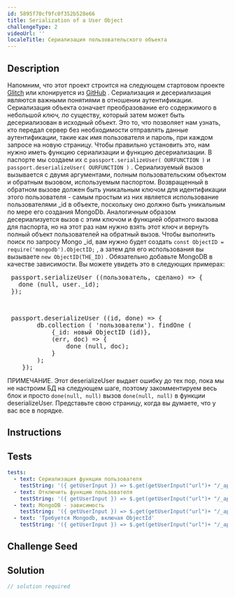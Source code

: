 ```yaml
---
id: 5895f70cf9fc0f352b528e66
title: Serialization of a User Object
challengeType: 2
videoUrl: ''
localeTitle: Сериализация пользовательского объекта
---
```


## Description
<section id="description"> Напомним, что этот проект строится на следующем стартовом проекте <a href="https://glitch.com/#!/import/github/freeCodeCamp/boilerplate-advancednode/">Glitch</a> или клонируется из <a href="https://github.com/freeCodeCamp/boilerplate-advancednode/">GitHub</a> . Сериализация и десериализация являются важными понятиями в отношении аутентификации. Сериализация объекта означает преобразование его содержимого в небольшой <em>ключ, по</em> существу, который затем может быть десериализован в исходный объект. Это то, что позволяет нам узнать, кто передал сервер без необходимости отправлять данные аутентификации, такие как имя пользователя и пароль, при каждом запросе на новую страницу. Чтобы правильно установить это, нам нужно иметь функцию сериализации и функцию десериализации. В паспорте мы создаем их с <code>passport.serializeUser( OURFUNCTION )</code> и <code>passport.deserializeUser( OURFUNCTION )</code> . Сериализуемый вызов вызывается с двумя аргументами, полным пользовательским объектом и обратным вызовом, используемым паспортом. Возвращенный в обратном вызове должен быть уникальным ключом для идентификации этого пользователя - самым простым из них является использование пользователями _id в объекте, поскольку оно должно быть уникальным по мере его создания MongoDb. Аналогичным образом десериализуется вызов с этим ключом и функцией обратного вызова для паспорта, но на этот раз нам нужно взять этот ключ и вернуть полный объект пользователей на обратный вызов. Чтобы выполнить поиск по запросу Mongo _id, вам нужно будет создать <code>const ObjectID = require(&#39;mongodb&#39;).ObjectID;</code> , а затем для его использования вы вызываете <code>new ObjectID(THE_ID)</code> . Обязательно добавьте MongoDB в качестве зависимости. Вы можете увидеть это в следующих примерах: <pre> passport.serializeUser ((пользователь, сделано) =&gt; {
   done (null, user._id);
 }); </pre><br><pre> passport.deserializeUser ((id, done) =&gt; {
        db.collection ( &#39;пользователи&#39;). findOne (
            {_id: новый ObjectID (id)},
            (err, doc) =&gt; {
                done (null, doc);
            }
        );
    }); </pre> ПРИМЕЧАНИЕ. Этот deserializeUser выдает ошибку до тех пор, пока мы не настроим БД на следующем шаге, поэтому закомментируем весь блок и просто <code>done(null, null)</code> вызов <code>done(null, null)</code> в функции deserializeUser. Представьте свою страницу, когда вы думаете, что у вас все в порядке. </section>

## Instructions
<section id="instructions">
</section>

## Tests
<section id='tests'>

```yml
tests:
  - text: Сериализация функции пользователя
    testString: '({ getUserInput }) => $.get(getUserInput("url")+ "/_api/server.js") .then(data => { assert.match(data, /passport.serializeUser/gi, "You should have created your passport.serializeUser function"); assert.match(data, /null, user._id/gi, "There should be a callback in your serializeUser with (null, user._id)"); }, xhr => { throw new Error(xhr.statusText); })'
  - text: Отключить функцию пользователя
    testString: '({ getUserInput }) => $.get(getUserInput("url")+ "/_api/server.js") .then(data => { assert.match(data, /passport.deserializeUser/gi, "You should have created your passport.deserializeUser function"); assert.match(data, /null,( |)null/gi, "There should be a callback in your deserializeUser with (null, null) for now"); }, xhr => { throw new Error(xhr.statusText); })'
  - text: MongoDB - зависимость
    testString: '({ getUserInput }) => $.get(getUserInput("url")+ "/_api/package.json") .then(data => { var packJson = JSON.parse(data); assert.property(packJson.dependencies, "mongodb", "Your project should list "mongodb" as a dependency"); }, xhr => { throw new Error(xhr.statusText); })'
  - text: 'Требуется Mongodb, включая ObjectId'
    testString: '({ getUserInput }) => $.get(getUserInput("url")+ "/_api/server.js") .then(data => { assert.match(data, /require.*("|")mongodb("|")/gi, "You should have required mongodb"); assert.match(data, /new ObjectID.*id/gi, "Even though the block is commented out, you should use new ObjectID(id) for when we add the database"); }, xhr => { throw new Error(xhr.statusText); })'

```

</section>

## Challenge Seed
<section id='challengeSeed'>

</section>

## Solution
<section id='solution'>

```js
// solution required
```
</section>
